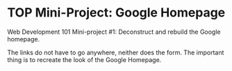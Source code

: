 # TOP Mini-Project: Google Homepage
Web Development 101 Mini-project #1: Deconstruct and rebuild the Google homepage.

The links do not have to go anywhere, neither does the form. The important thing is to recreate the look of the Google Homepage.